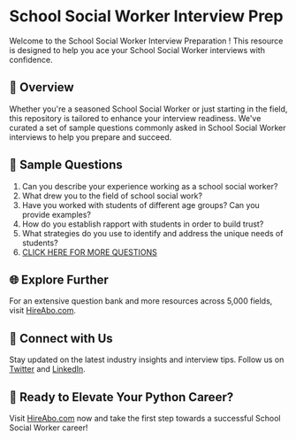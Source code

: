 # School Social Worker Interview Prep

Welcome to the School Social Worker Interview Preparation ! This resource is designed to help you ace your School Social Worker interviews with confidence.

## 🚀 Overview

Whether you're a seasoned School Social Worker or just starting in the field, this repository is tailored to enhance your interview readiness. We've curated a set of sample questions commonly asked in School Social Worker interviews to help you prepare and succeed.

## 📝 Sample Questions

1. Can you describe your experience working as a school social worker?
2. What drew you to the field of school social work?
3. Have you worked with students of different age groups? Can you provide examples?
4. How do you establish rapport with students in order to build trust?
5. What strategies do you use to identify and address the unique needs of students?
6. [CLICK HERE FOR MORE QUESTIONS](https://hireabo.com/job/13_0_2/School%20Social%20Worker)

## 🌐 Explore Further

For an extensive question bank and more resources across 5,000 fields, visit [HireAbo.com](https://www.hireabo.com).

## 📱 Connect with Us

Stay updated on the latest industry insights and interview tips. Follow us on [Twitter](https://twitter.com/hireabo) and [LinkedIn](https://www.linkedin.com/in/hire-abo-3609972a8/).

## 🚀 Ready to Elevate Your Python Career?

Visit [HireAbo.com](https://www.hireabo.com) now and take the first step towards a successful School Social Worker career!